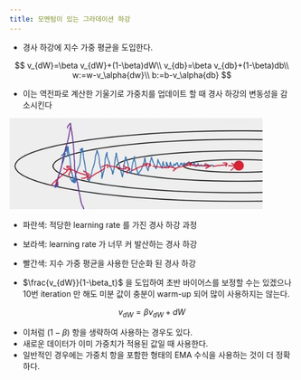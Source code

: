 ```yaml
---
title: 모멘텀이 있는 그라데이션 하강
---
```

- 경사 하강에 지수 가중 평균을 도입한다.

$$
v_{dW}=\beta v_{dW}+(1-\beta)dW\\
v_{db}=\beta v_{db}+(1-\beta)db\\
w:=w-v_\alpha{dw}\\
b:=b-v_\alpha{db}
$$

- 이는 역전파로 계산한 기울기로 가중치를 업데이트 할 때 경사 하강의 변동성을 감소시킨다

![](/assets/d229e6b1-043d-43fd-966f-b903dbcb8b4e.png)

- 파란색: 적당한 learning rate 를 가진 경사 하강 과정
- 보라색: learning rate 가 너무 커 발산하는 경사 하강
- 빨간색: 지수 가중 평균을 사용한 단순화 된 경사 하강

- $\frac{v_{dW}}{1-\beta_t}$ 을 도입하여 초반 바이어스를 보정할 수는 있겠으나 10번 iteration 만 해도 미분 값이 충분이 warm-up 되어 많이 사용하지는 않는다.

$$
v_{dW}=\beta v_{dW}+dW
$$

- 이처럼 $(1-\beta)$ 항을 생략하여 사용하는 경우도 있다.
- 새로운 데이터가 이미 가중치가 적용된 값일 때 사용한다.
- 일반적인 경우에는 가중치 항을 포함한 형태의 EMA 수식을 사용하는 것이 더 정확하다.